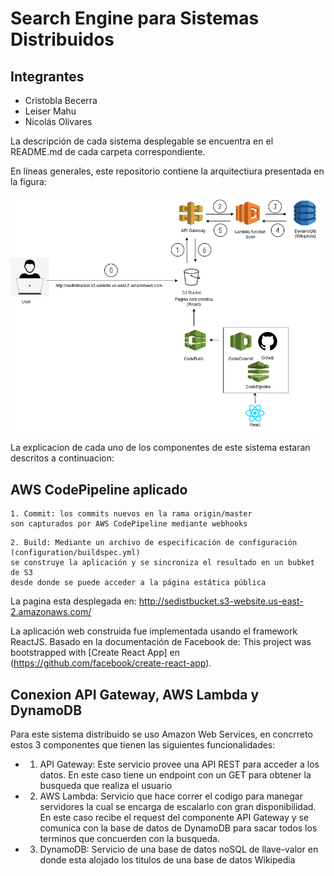 # Search Engine para Sistemas Distribuidos

## Integrantes

* Cristobla Becerra
* Leiser Mahu
* Nicolás Olivares

La descripción de cada sistema desplegable se encuentra en el README.md de cada carpeta correspondiente.

En líneas generales, este repositorio contiene la arquitectiura presentada en la figura:

![Alt text](distributedQuery.png)

La explicacion de cada uno de los componentes de este sistema estaran descritos a continuacion:

## AWS CodePipeline aplicado
```
1. Commit: los commits nuevos en la rama origin/master 
son capturados por AWS CodePipeline mediante webhooks
```
```
2. Build: Mediante un archivo de especificación de configuración (configuration/buildspec.yml) 
se construye la aplicación y se sincroniza el resultado en un bubket de S3 
desde donde se puede acceder a la página estática pública
```
La pagina esta desplegada en: http://sedistbucket.s3-website.us-east-2.amazonaws.com/

La aplicación web construida fue implementada usando el framework ReactJS. 
Basado en la documentación de Facebook de: This project was bootstrapped with [Create React App] en (https://github.com/facebook/create-react-app).

## Conexion API Gateway, AWS Lambda y DynamoDB

Para este sistema distribuido se uso Amazon Web Services, en concrreto estos 3 componentes que tienen las siguientes funcionalidades:

* 1. API Gateway: Este servicio provee una API REST para acceder a los datos.
En este caso tiene un endpoint con un GET para obtener la busqueda que realiza el usuario

* 2. AWS Lambda: Servicio que hace correr el codigo para manegar servidores la cual se encarga de escalarlo 
con gran disponibilidad. 
En este caso recibe el request del componente API Gateway y se comunica con la base de datos de DynamoDB
para sacar todos los terminos que concuerden con la busqueda.

* 3. DynamoDB: Servicio de una base de datos noSQL de llave-valor en donde esta alojado los titulos 
de una base de datos Wikipedia

